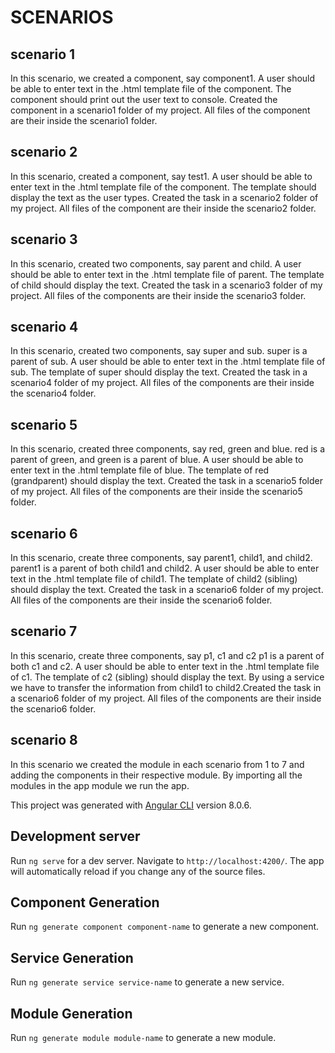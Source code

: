 # SCENARIOS

## scenario 1
In this scenario, we created a component, say component1. A user should be able to enter text in the
.html template file of the component. The component should print out the user text to console.
Created the component in a scenario1 folder of my project. All files of the component are their
inside the scenario1 folder.

## scenario 2
In this scenario, created a component, say test1. A user should be able to enter text in the
.html template file of the component. The template should display the text as the user types.
Created the task in a scenario2 folder of my project. All files of the component are their inside the
scenario2 folder.

## scenario 3
In this scenario, created two components, say parent and child. 
A user should be able to enter text in the .html template file of parent. The template of
child should display the text.
Created the task in a scenario3 folder of my project. All files of the components are their inside the
scenario3 folder.

## scenario 4
In this scenario, created two components, say super and sub. super is a
parent of sub.
A user should be able to enter text in the .html template file of sub. The template of
super should display the text.
Created the task in a scenario4 folder of my project. All files of the components are their inside the
scenario4 folder.

## scenario 5
In this scenario, created three components, say red, green and blue.
red is a parent of green, and green is a parent of blue.
A user should be able to enter text in the .html template file of blue. The template of
red (grandparent) should display the text.
Created the task in a scenario5 folder of my project. All files of the components are their inside the
scenario5 folder.

## scenario 6
In this scenario, create three components, say parent1, child1, and child2.
parent1 is a parent of both child1 and child2.
A user should be able to enter text in the .html template file of child1. The template of
child2 (sibling) should display the text.
Created the task in a scenario6 folder of my project. All files of the components are their inside the 
scenario6 folder.

## scenario 7
In this scenario, create three components, say p1, c1 and c2
p1 is a parent of both c1 and c2.
A user should be able to enter text in the .html template file of c1. The template of
c2 (sibling) should display the text. By using a service we have to transfer the information from child1 to child2.Created the task in a scenario6 folder of my project. All files of the components are their inside the scenario6 folder.

## scenario 8
In this scenario we created the module in each scenario from 1 to 7 and adding the components in their respective module. By importing all the modules in the app module we run the app.

This project was generated with [Angular CLI](https://github.com/angular/angular-cli) version 8.0.6.

## Development server

Run `ng serve` for a dev server. Navigate to `http://localhost:4200/`. The app will automatically reload if you change any of the source files.

## Component Generation

Run `ng generate component component-name` to generate a new component.

## Service Generation

Run `ng generate service service-name` to generate a new service.

## Module Generation

Run `ng generate module module-name` to generate a new module.

